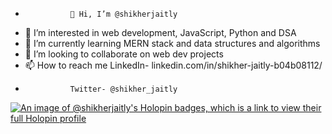 -               👋 Hi, I’m @shikherjaitly
- 👀 I’m interested in web development, JavaScript, Python and DSA 
- 🌱 I’m currently learning MERN stack and data structures and algorithms
- 💞️ I’m looking to collaborate on web dev projects 
- 📫 How to reach me LinkedIn- linkedin.com/in/shikher-jaitly-b04b08112/
-               Twitter- @shikher_jaitly
[![An image of @shikherjaitly's Holopin badges, which is a link to view their full Holopin profile](https://holopin.me/shikherjaitly)](https://holopin.io/@shikherjaitly)
<!---
shikherjaitly/shikherjaitly is a ✨ special ✨ repository because its `README.md` (this file) appears on your GitHub profile.
You can click the Preview link to take a look at your changes.
--->
